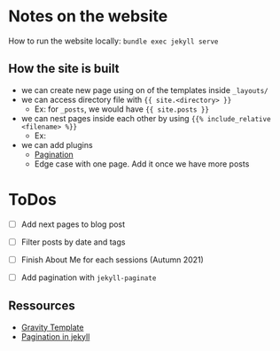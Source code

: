 # Notes on the website

How to run the website locally: `bundle exec jekyll serve `

## How the site is built

- we can create new page using on of the templates inside `_layouts/`
- we can access directory file with `{{ site.<directory> }}`
    * Ex: for `_posts`, we would have `{{ site.posts }}`
- we can nest pages inside each other by using `{{% include_relative <filename> %}}`
    * Ex: 
- we can add plugins 
    * [Pagination](https://shivabhusal.github.io/jekyll-paginator/)
	+ Edge case with one page. Add it once we have more posts




# ToDos

- [ ] Add next pages to blog post
- [ ] Filter posts by date and tags
- [ ] Finish About Me for each sessions (Autumn 2021)
- [ ] Add pagination with `jekyll-paginate`


## Ressources

- [Gravity Template](https://github.com/hemangsk/Gravity)
- [Pagination in jekyll](https://chrisphillips-cminion.github.io/jekyll/2019/06/26/JekyllPagination.html)

